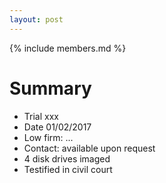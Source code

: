 ```yaml
---
layout: post
---
```

{% include members.md %}

# Summary
* Trial xxx
* Date 01/02/2017
* Low firm: ...
* Contact: available upon request
* 4 disk drives imaged
* Testified in civil court
